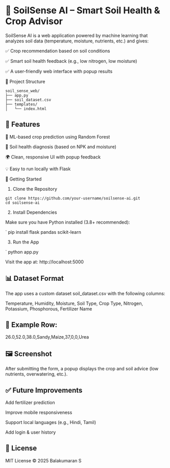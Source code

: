 # 🌱 SoilSense AI – Smart Soil Health & Crop Advisor

SoilSense AI is a web application powered by machine learning that analyzes soil data (temperature, moisture, nutrients, etc.) and gives:

✅ Crop recommendation based on soil conditions

✅ Smart soil health feedback (e.g., low nitrogen, low moisture)

✅ A user-friendly web interface with popup results

📁 Project Structure  

```
soil_sense_web/
├── app.py                
├── soil_dataset.csv      
├── templates/
│   └── index.html  
```  
## 🔧 Features

🧠 ML-based crop prediction using Random Forest

🧪 Soil health diagnosis (based on NPK and moisture)

🌍 Clean, responsive UI with popup feedback

💡 Easy to run locally with Flask

🚀 Getting Started


1. Clone the Repository

```
git clone https://github.com/your-username/soilsense-ai.git
cd soilsense-ai
```
2. Install Dependencies

Make sure you have Python installed (3.8+ recommended):

` pip install flask pandas scikit-learn 

3. Run the App

 ` python app.py

Visit the app at: http://localhost:5000

## 📊 Dataset Format
The app uses a custom dataset soil_dataset.csv with the following columns:

Temperature, Humidity, Moisture, Soil Type, Crop Type, Nitrogen, Potassium, Phosphorous, Fertilizer Name

## 🧪 Example Row:

26.0,52.0,38.0,Sandy,Maize,37,0,0,Urea

## 🖼️ Screenshot
After submitting the form, a popup displays the crop and soil advice (low nutrients, overwatering, etc.).

## ✅ Future Improvements
Add fertilizer prediction

Improve mobile responsiveness

Support local languages (e.g., Hindi, Tamil)

Add login & user history

## 📄 License

MIT License © 2025 Balakumaran S